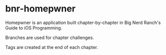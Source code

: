 bnr-homepwner
=============

Homepwner is an application built chapter-by-chapter in Big Nerd Ranch's Guide to iOS Programming.

Branches are used for chapter challenges.

Tags are created at the end of each chapter.
